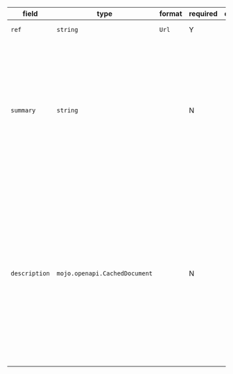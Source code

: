 | field | type | format | required | default | description |
|---|---|---|---|---|---|
| `ref` | `string` | `Url` | Y |  | The reference Url string. |
| `summary` | `string` |  | N |  | A short summary which by default SHOULD override that of the referenced component. If the referenced object-type does not allow a summary field, then this field has no effect. |
| `description` | `mojo.openapi.CachedDocument` |  | N |  | A description which by default SHOULD override that of the referenced component. CommonMark syntax MAY be used for rich text representation. If the referenced object-type does not allow a description field, then this field has no effect. |
